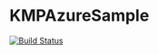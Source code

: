 # KMPAzureSample

[![Build Status](https://dev.azure.com/KevinSSampleOrg/KMPAzureSample/_apis/build/status/KevinSchildhorn.KMPAzureSample?branchName=master)](https://dev.azure.com/KevinSSampleOrg/KMPAzureSample/_build/latest?definitionId=2&branchName=master)
